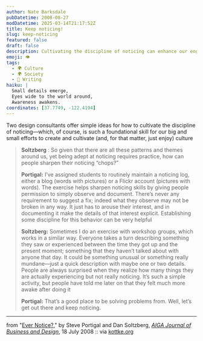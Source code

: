 ```yaml
---
author: Nate Barksdale
pubDatetime: 2008-08-27
modDatetime: 2025-03-14T21:17:52Z
title: Keep noticing!
slug: keep-noticing
featured: false
draft: false
description: Cultivating the discipline of noticing can enhance our engagement with the world around us.
emoji: 👁️
tags:
  - 🌍 Culture
  - 🌍 Society
  - 📝 Writing
haiku: |
  Small details emerge,  
  Eyes wide to the world around,  
  Awareness awakens.
coordinates: [37.7749, -122.4194]
---
```


Two design consultants offer simple ideas for how to cultivate the discipline of noticing—which, of course, is such a foundational skill for our big and small efforts to create and cultivate (and, for that matter, just enjoy) culture

> **Soltzberg** : So given that there are all these patterns and themes around us, yet being adept at noticing requires practice, how can people sharpen their noticing “chops?”
>
> **Portigal:** I’ve assigned students to routinely maintain a noticing log, either a blog (words with pictures) or a Flickr account (pictures with words). The exercise helps sharpen noticing skills by giving people permission to simply observe and document. There’s never any requirement to suggest a fix; indeed what they observe may not be broken in any way. It just has to arouse their interest, and in documenting it make the details of that interest explicit. Establishing some discipline for this behavior can be very helpful
>
> **Soltzberg:** Sometimes I do an exercise with workshop groups, which works in a similar way. Everyone takes a turn describing something they saw or experienced between the time they got up and the present moment; something that they haven’t talked about with anyone that day. It could be something unusual or something really mundane—just a quick description with maybe one or two details. People are always surprised when they realize how many things they are actually experiencing but not really noticing. It’s such a simple activity, but people have told me later on that they felt much more awake after doing it
>
> **Portigal:** That’s a good place to be solving problems from. Well, let’s get out there and keep noticing.

---

from "[Ever Notice?](http://web.archive.org/web/20110514103124/http://www.aiga.org/content.cfm/ever-notice)," by Steve Portigal and Dan Soltzberg, [_AIGA Journal of Business and Design_](http://web.archive.org/web/20110514103124/http://www.aiga.org/content.cfm/ever-notice), 18 July 2008 :: via [kottke.org](http://www.kottke.org/08/08/supernoticing)
